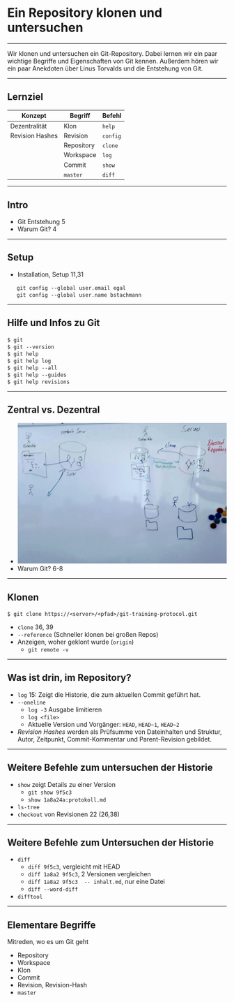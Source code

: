 # Ein Repository klonen und untersuchen

_________________________________________



Wir klonen und untersuchen ein Git-Repository. Dabei lernen wir ein paar wichtige Begriffe und Eigenschaften von Git kennen. Außerdem hören wir ein paar Anekdoten über Linus Torvalds und die Entstehung von Git.

_________________________________________

## Lernziel

| Konzept              | Begriff              | Befehl               |
|----------------------|----------------------|----------------------|
| Dezentralität        | Klon                 | `help`               |
| Revision Hashes      | Revision             | `config`             |
|                      | Repository           | `clone`              |
|                      | Workspace            | `log`                |
|                      | Commit               | `show`               |
|                      | `master`             | `diff`               |

_________________________________________

## Intro

 * Git Entstehung 5
 * Warum Git? 4

_________________________________________

## Setup

 * Installation, Setup 11,31

```
   git config --global user.email egal
   git config --global user.name bstachmann
```
_________________________________________


## Hilfe und Infos zu Git

```
$ git
$ git --version
$ git help
$ git help log
$ git help --all
$ git help --guides
$ git help revisions
```
_________________________________________


## Zentral vs. Dezentral

 * ![Zentral vs. dezentral](abb/zentral-dezentral.jpg)
 * Warum Git? 6-8

_________________________________________

## Klonen

```
$ git clone https://<server>/<pfad>/git-training-protocol.git
```

 * `clone` 36, 39
 * `--reference` (Schneller klonen bei großen Repos)
 * Anzeigen, woher geklont wurde (`origin`)
   - `git remote -v`
_________________________________________

## Was ist drin, im Repository?

 * `log` 15: Zeigt die Historie, die zum aktuellen Commit geführt hat.
 * `--oneline`
     - `log -3` Ausgabe limitieren
     - `log <file>`
   - Aktuelle Version und Vorgänger: `HEAD`, `HEAD~1`, `HEAD~2`
 * *Revision Hashes* werden als Prüfsumme von Dateinhalten und Struktur, Autor, Zeitpunkt, Commit-Kommentar und Parent-Revision gebildet.

_________________________________________

##  Weitere Befehle zum untersuchen der Historie

   - `show` zeigt Details zu einer Version
      - `git show 9f5c3`
      - `show 1a8a24a:protokoll.md`
   - `ls-tree`
   - `checkout` von Revisionen 22 (26,38)
_________________________________________

##  Weitere Befehle zum Untersuchen der Historie

   - `diff`
      - `diff 9f5c3`, vergleicht mit HEAD
      - `diff 1a8a2 9f5c3`, 2 Versionen vergleichen
      - `diff 1a8a2 9f5c3  -- inhalt.md`, nur eine Datei
      - `diff --word-diff`
   - `difftool`

_________________________________________

## Elementare Begriffe

Mitreden, wo es um Git geht
   * Repository
   * Workspace
   * Klon
   * Commit
   * Revision, Revision-Hash
   * `master`

